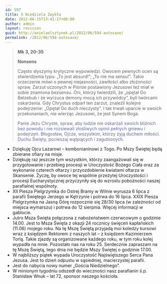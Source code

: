 ```yaml
---
id: 597
title: X Niedziela Zwykła
date: 2012-06-15T13:41:17+00:00
author: admin
layout: revision
guid: http://anielaolsztynek.pl/2012/06/594-autosave/
permalink: /2012/06/594-autosave/
---
```

> **Mk 3, 20-35**
> 
> **Nonsens**
> 
> Często słyszymy krytyczne wypowiedzi. Owocem pewnych ocen są stwierdzenia typu: &#8222;To jest absurd!&#8221;; &#8222;To nie ma sensu!&#8221;. Takie orzeczenie mówi o pewnej niejasności, zawiłości albo złożoności spraw. Zarzut uczonych w Piśmie postawiony Jezusowi też miał w sobie znamiona bezsensu. Oni, którzy twierdzili, że &#8222;opętał Go Belzebub i że wyrzuca demony mocą ich przywódcy&#8221;, byli twórcami oskarżenia. Gdy Chrystus odparł ten zarzut, znaleźli kolejne podejrzenie: &#8222;Opętał Go duch nieczysty&#8221;. I tak trwali uparcie w swoich przekonaniach, nie wierząc Jezusowi, że jest Synem Boga.
> 
> <span style="color: #666699;">Panie Jezu Chryste, spraw, aby ludzie nie oskarżali swoich bliźnich bez powodu i nie rozsiewali złośliwych opinii pełnych gniewu i podejrzeń. Błogosław, Ojcze, wszystkim, którzy żyją duchem miłości. Duchu Święty, pocieszaj wątpiących i zagubionych.</span>

  * Dziękuję Ojcu Lazarowi &#8211; kombonianinowi z Togo. Po Mszy Świętej będą zbierane ofiary na misje.
  * Dziękuję raz jeszcze tym wszystkim, którzy zaangażowali się w przygotowanie i przebieg procesji w Uroczystość Bożego Ciała oraz za wykonanie czterech ołtarzy i przyozdobienie kwiatami ołtarza w Skansenie. Życzę, by owoce tej wspólnie przeżytej Uroczystości i procesji Eucharystycznej przyczyniły się do wzrostu pobożności naszej parafialnej wspólnoty.
  * XII Piesza Pielgrzymka do Ostrej Bramy w Wilnie wyrusza 6 lipca z parafii Świętego Jerzego w Kętrzynie i potrwa do 16 lipca. XXIX Piesza Pielgrzymka na Jasną Górę rozpocznie się 28/30 lipca (w zależności od miejsca wymarszu) i potrwa do 12 sierpnia. Więcej informacji w gablocie.
  * Jutro Msza Święta połączona z nabożeństwem czerwcowym o godzinie 14.00. Jest to Msza Święta z okazji 24 rocznicy święceń kapłańskich (11.06) mojego roku. Na tę Mszę Świętą przyjadą moi koledzy kursowi wraz z księdzem Rektorem z naszych lat &#8211; z księdzem Kazimierzem Torlą. Takie zjazdy są organizowane każdego roku, w tym roku kolej wypadła na mnie. Pozostało nas na roku 25. Serdecznie zapraszam na tę Mszę Świętą, tego dnia nie będzie Mszy Świętej o godzinie 17.00.
  * W najbliższy piątek wypada Uroczystość Najświętszego Serca Pana Jezusa. Jest to dzień odpustu w sąsiedniej, macierzystej parafii.
  * Jest do nabycia nowy numer &#8222;Gościa Niedzielnego&#8221;.
  * W minionym tygodniu odszedł do wieczności nasz parafianin ś.p. Stanisław Wnuk &#8211; lat 72, sponsor naszego kościoła.